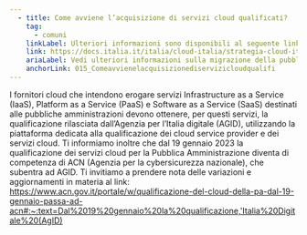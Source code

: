 ```yaml
---
  - title: Come avviene l’acquisizione di servizi cloud qualificati?
    tag:
      - comuni
    linkLabel: Ulteriori informazioni sono disponibili al seguente link
    link: https://docs.italia.it/italia/cloud-italia/strategia-cloud-italia-docs/it/stabile/5_la_migrazione_della_pubblica_amministrazione_sul_cloud.html
    ariaLabel: Vedi ulteriori informazioni sulla migrazione della pubblica amministrazione (Collegamento esterno - Apre su nuova scheda)
    anchorLink: 015_Comeavvienelacquisizionediservizicloudqualifi
---
```


I fornitori cloud che intendono erogare servizi Infrastructure as a Service (IaaS), Platform as a Service (PaaS) e Software as a Service (SaaS) destinati alle pubbliche amministrazioni devono ottenere, per questi servizi, la qualificazione rilasciata dall’Agenzia per l’Italia digitale (AGID), utilizzando la piattaforma dedicata alla qualificazione dei cloud service provider e dei servizi cloud. Ti informiamo inoltre che dal 19 gennaio 2023 la qualificazione dei servizi cloud per la Pubblica Amministrazione diventa di competenza di ACN (Agenzia per la cybersicurezza nazionale), che subentra ad AGID. Ti invitiamo a prendere nota delle variazioni e aggiornamenti in materia al link: https://www.acn.gov.it/portale/w/qualificazione-del-cloud-della-pa-dal-19-gennaio-passa-ad-acn#:~:text=Dal%2019%20gennaio%20la%20qualificazione,'Italia%20Digitale%20(AgID)
